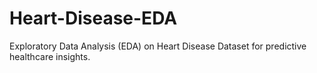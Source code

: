 # Heart-Disease-EDA
Exploratory Data Analysis (EDA) on Heart Disease Dataset for predictive healthcare insights.
